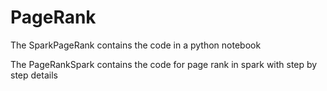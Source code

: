 # PageRank

The SparkPageRank contains the code in a python notebook

The PageRankSpark contains the code for page rank in spark with step by step details
